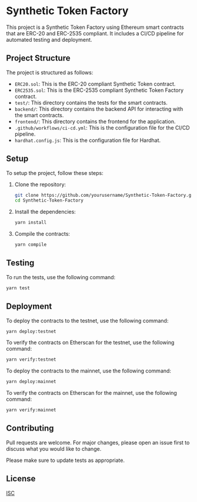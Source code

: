# Synthetic Token Factory

This project is a Synthetic Token Factory using Ethereum smart contracts that are ERC-20 and ERC-2535 compliant. It includes a CI/CD pipeline for automated testing and deployment.

## Project Structure

The project is structured as follows:

- `ERC20.sol`: This is the ERC-20 compliant Synthetic Token contract.
- `ERC2535.sol`: This is the ERC-2535 compliant Synthetic Token Factory contract.
- `test/`: This directory contains the tests for the smart contracts.
- `backend/`: This directory contains the backend API for interacting with the smart contracts.
- `frontend/`: This directory contains the frontend for the application.
- `.github/workflows/ci-cd.yml`: This is the configuration file for the CI/CD pipeline.
- `hardhat.config.js`: This is the configuration file for Hardhat.

## Setup

To setup the project, follow these steps:

1. Clone the repository:
    ```bash
    git clone https://github.com/yourusername/Synthetic-Token-Factory.git
    cd Synthetic-Token-Factory
    ```

2. Install the dependencies:
    ```bash
    yarn install
    ```

3. Compile the contracts:
    ```bash
    yarn compile
    ```

## Testing

To run the tests, use the following command:

```bash
yarn test
```

## Deployment

To deploy the contracts to the testnet, use the following command:

```bash
yarn deploy:testnet
```

To verify the contracts on Etherscan for the testnet, use the following command:

```bash
yarn verify:testnet
```

To deploy the contracts to the mainnet, use the following command:

```bash
yarn deploy:mainnet
```

To verify the contracts on Etherscan for the mainnet, use the following command:

```bash
yarn verify:mainnet
```

## Contributing

Pull requests are welcome. For major changes, please open an issue first to discuss what you would like to change.

Please make sure to update tests as appropriate.

## License

[ISC](https://choosealicense.com/licenses/isc/)
